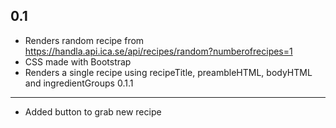 0.1
----
- Renders random recipe from https://handla.api.ica.se/api/recipes/random?numberofrecipes=1
- CSS made with Bootstrap
- Renders a single recipe using recipeTitle, preambleHTML, bodyHTML and ingredientGroups
0.1.1
----
- Added button to grab new recipe